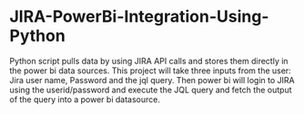 # JIRA-PowerBi-Integration-Using-Python
 
Python script pulls data by using JIRA API calls and stores them directly in the power bi data sources. This project will take three inputs from the user: Jira user name, Password and the jql query.
Then power bi will login to JIRA using the userid/password and execute the JQL query and fetch the output of the query into a power bi datasource.
